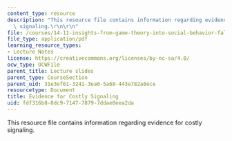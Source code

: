 ```yaml
---
content_type: resource
description: "This resource file contains information regarding evidence for costly\
  \ signaling.\r\n\r\n"
file: /courses/14-11-insights-from-game-theory-into-social-behavior-fall-2013/fdf316b80dc9714778797ddae8eea2da_MIT14_11F13_evidence_cost.pdf
file_type: application/pdf
learning_resource_types:
- Lecture Notes
license: https://creativecommons.org/licenses/by-nc-sa/4.0/
ocw_type: OCWFile
parent_title: Lecture slides
parent_type: CourseSection
parent_uid: 31e3ef61-3241-3ea0-5a68-443e782a8ece
resourcetype: Document
title: Evidence for Costly Signaling
uid: fdf316b8-0dc9-7147-7879-7ddae8eea2da
---
```

This resource file contains information regarding evidence for costly signaling.

